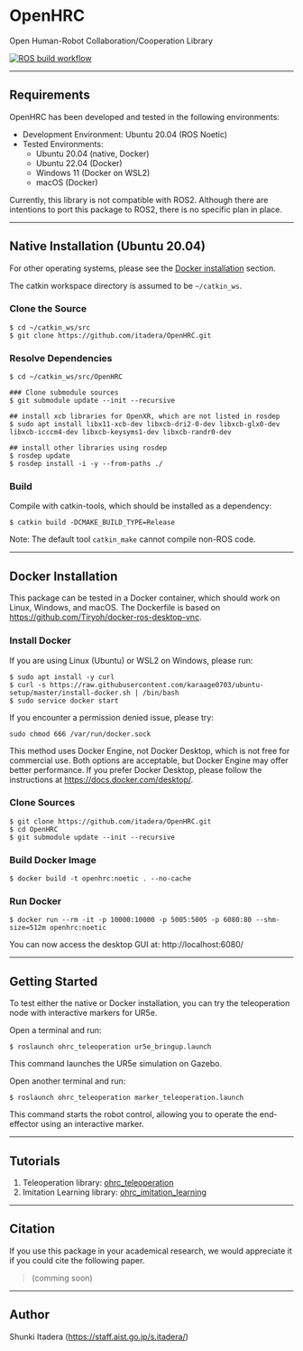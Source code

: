 # OpenHRC
Open Human-Robot Collaboration/Cooperation Library

[![ROS build workflow](https://github.com/itadera/OpenHRC/actions/workflows/build.yaml/badge.svg)](https://github.com/itadera/OpenHRC/actions/workflows/build.yaml)

---

## Requirements
OpenHRC has been developed and tested in the following environments:
- Development Environment: Ubuntu 20.04 (ROS Noetic)
- Tested Environments:
  - Ubuntu 20.04 (native, Docker)
  - Ubuntu 22.04 (Docker)
  - Windows 11 (Docker on WSL2)
  - macOS (Docker)

Currently, this library is not compatible with ROS2. Although there are intentions to port this package to ROS2, there is no specific plan in place.

---
## Native Installation (Ubuntu 20.04)

For other operating systems, please see the [Docker installation](#docker-install) section.

The catkin workspace directory is assumed to be `~/catkin_ws`.

### Clone the Source
```
$ cd ~/catkin_ws/src
$ git clone https://github.com/itadera/OpenHRC.git 
```

### Resolve Dependencies
```
$ cd ~/catkin_ws/src/OpenHRC

### Clone submodule sources
$ git submodule update --init --recursive

## install xcb libraries for OpenXR, which are not listed in rosdep
$ sudo apt install libx11-xcb-dev libxcb-dri2-0-dev libxcb-glx0-dev libxcb-icccm4-dev libxcb-keysyms1-dev libxcb-randr0-dev

## install other libraries using rosdep
$ rosdep update
$ rosdep install -i -y --from-paths ./ 
```

### Build
Compile with catkin-tools, which should be installed as a dependency:

```
$ catkin build -DCMAKE_BUILD_TYPE=Release
```
Note: The default tool `catkin_make` cannot compile non-ROS code.

---
## Docker Installation
This package can be tested in a Docker container, which should work on Linux, Windows, and macOS. The Dockerfile is based on https://github.com/Tiryoh/docker-ros-desktop-vnc.

### Install Docker
If you are using Linux (Ubuntu) or WSL2 on Windows, please run:
```
$ sudo apt install -y curl
$ curl -s https://raw.githubusercontent.com/karaage0703/ubuntu-setup/master/install-docker.sh | /bin/bash
$ sudo service docker start
```

If you encounter a permission denied issue, please try:
```
sudo chmod 666 /var/run/docker.sock
```

This method uses Docker Engine, not Docker Desktop, which is not free for commercial use. Both options are acceptable, but Docker Engine may offer better performance. If you prefer Docker Desktop, please follow the instructions at https://docs.docker.com/desktop/.

### Clone Sources
```
$ git clone https://github.com/itadera/OpenHRC.git 
$ cd OpenHRC
$ git submodule update --init --recursive
```

### Build Docker Image
```
$ docker build -t openhrc:noetic . --no-cache
```

### Run Docker 
```
$ docker run --rm -it -p 10000:10000 -p 5005:5005 -p 6080:80 --shm-size=512m openhrc:noetic
```
You can now access the desktop GUI at: 
http://localhost:6080/

---
## Getting Started
To test either the native or Docker installation, you can try the teleoperation node with interactive markers for UR5e.

Open a terminal and run:
```
$ roslaunch ohrc_teleoperation ur5e_bringup.launch
```
This command launches the UR5e simulation on Gazebo.

Open another terminal and run:
```
$ roslaunch ohrc_teleoperation marker_teleoperation.launch
```
This command starts the robot control, allowing you to operate the end-effector using an interactive marker.

---
## Tutorials

1. Teleoperation library: [ohrc_teleoperation](./ohrc_teleoperation)
2. Imitation Learning library: [ohrc_imitation_learning](./ohrc_imitation_learning)


---
## Citation

If you use this package in your academical research, we would appreciate it if you could cite the following paper.


>(comming soon)


---
## Author
Shunki Itadera (https://staff.aist.go.jp/s.itadera/)